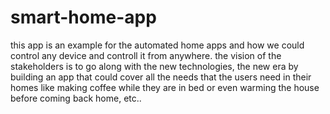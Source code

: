 # smart-home-app
this app is an example for the automated home apps and how we could control any device and controll it from anywhere. 
the vision of the stakeholders is to go along with the new technologies, the new era by building an app that could cover all the needs that the users need in their homes like making coffee while they are in bed or even warming the house before coming back home, etc..  
